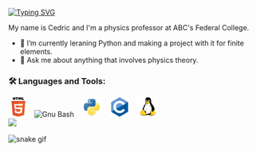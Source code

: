 [![Typing SVG](https://readme-typing-svg.herokuapp.com?font=Fira+Code&size=30&pause=1000&color=38C2FF&width=435&lines=Hi+there+%F0%9F%91%8B)](https://git.io/typing-svg)

My name is Cedric and I'm a physics professor at ABC's Federal College.

- 🔭 I’m currently leraning Python and making a project with it for finite elements.
- 💬 Ask me about anything that involves physics theory.

<h3 align="left">🛠️ Languages and Tools:</h3>
<div align="left">
  <img src="https://raw.githubusercontent.com/devicons/devicon/master/icons/html5/html5-original-wordmark.svg" alt="HTML" width="40" height="40"/>‎ ‎ ‎ ‎<img src="https://upload.wikimedia.org/wikipedia/commons/4/4b/Bash_Logo_Colored.svg" alt="Gnu Bash" width="40" height="40"/> ‎ ‎ ‎‎ <img src="https://raw.githubusercontent.com/devicons/devicon/master/icons/python/python-original.svg" alt="python" width="40" height="40"/> ‎ ‎ ‎‎ <img src="https://raw.githubusercontent.com/devicons/devicon/master/icons/c/c-original.svg" alt="c" width="40" height="40"/> ‎ ‎ ‎‎ <img src="https://raw.githubusercontent.com/devicons/devicon/master/icons/linux/linux-original.svg" alt="linux" width="40" height="40"/>
</div>

<!--GitHub stats  and theme synchronization with OS-->
<picture>
  <source
    srcset="https://github-readme-stats.vercel.app/api?username=cedricrocha&hide_border=true&theme=github_dark&hide=contribs&show_icons=true"
    media="(prefers-color-scheme: dark)"
  />
  <source
    srcset="https://github-readme-stats.vercel.app/api?username=cedricrocha&hide_border=true&hide=contribs&show_icons=true"
    media="(prefers-color-scheme: light), (prefers-color-scheme: no-preference)"
  />
  <img src="https://github-readme-stats.vercel.app/api?username=cedricrocha&hide_border=true&theme=github_dark&hide=contribs&show_icons=true" />
</picture>

<!--Snake Eating GitHub Contributions 🐍 -->
![snake gif](https://github.com/cedricrocha/cedricrocha/blob/output/github-contribution-grid-snake.gif)
